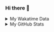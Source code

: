 ### Hi there 👋

<!--
**cdfmlr/cdfmlr** is a ✨ _special_ ✨ repository because its `README.md` (this file) appears on your GitHub profile.

Here are some ideas to get you started:

- 🔭 I’m currently working on ...
- 🌱 I’m currently learning ...
- 👯 I’m looking to collaborate on ...
- 🤔 I’m looking for help with ...
- 💬 Ask me about ...
- 📫 How to reach me: ...
- 😄 Pronouns: ...
- ⚡ Fun fact: ...
-->

<details>

<summary>My Wakatime Data</summary>

<!--START_SECTION:waka-->
![Lines of code](https://img.shields.io/badge/From%20Hello%20World%20I%27ve%20Written-7.0%20million%20lines%20of%20code-blue)

**🐱 My GitHub Data** 

> 📦 628.5 kB Used in GitHub's Storage 
 > 
> 🏆 453 Contributions in the Year 2023
 > 
> 🚫 Not Opted to Hire
 > 
> 📜 72 Public Repositories 
 > 
> 🔑 17 Private Repositories 
 > 
**I'm an Early 🐤** 

```text
🌞 Morning                1167 commits        ██████░░░░░░░░░░░░░░░░░░░   24.69 % 
🌆 Daytime                1970 commits        ██████████░░░░░░░░░░░░░░░   41.68 % 
🌃 Evening                1528 commits        ████████░░░░░░░░░░░░░░░░░   32.32 % 
🌙 Night                  62 commits          ░░░░░░░░░░░░░░░░░░░░░░░░░   01.31 % 
```
📅 **I'm Most Productive on Wednesday** 

```text
Monday                   575 commits         ███░░░░░░░░░░░░░░░░░░░░░░   12.16 % 
Tuesday                  779 commits         ████░░░░░░░░░░░░░░░░░░░░░   16.48 % 
Wednesday                804 commits         ████░░░░░░░░░░░░░░░░░░░░░   17.01 % 
Thursday                 638 commits         ███░░░░░░░░░░░░░░░░░░░░░░   13.50 % 
Friday                   701 commits         ████░░░░░░░░░░░░░░░░░░░░░   14.83 % 
Saturday                 653 commits         ███░░░░░░░░░░░░░░░░░░░░░░   13.81 % 
Sunday                   577 commits         ███░░░░░░░░░░░░░░░░░░░░░░   12.21 % 
```


**I Mostly Code in Go** 

```text
Go                       23 repos            ████████░░░░░░░░░░░░░░░░░   30.67 % 
Python                   17 repos            ██████░░░░░░░░░░░░░░░░░░░   22.67 % 
Vue                      5 repos             ██░░░░░░░░░░░░░░░░░░░░░░░   06.67 % 
HTML                     3 repos             █░░░░░░░░░░░░░░░░░░░░░░░░   04.00 % 
Lua                      1 repo              ░░░░░░░░░░░░░░░░░░░░░░░░░   01.33 % 
```




 Last Updated on 30/03/2023 01:27:07 UTC
<!--END_SECTION:waka-->

</details>

<details>
 
 <summary>My GitHub Stats</summary>

[![CDFMLR's github stats](https://github-readme-stats.vercel.app/api?username=cdfmlr&count_private=true&show_icons=true)](https://github.com/anuraghazra/github-readme-stats)

</details>

